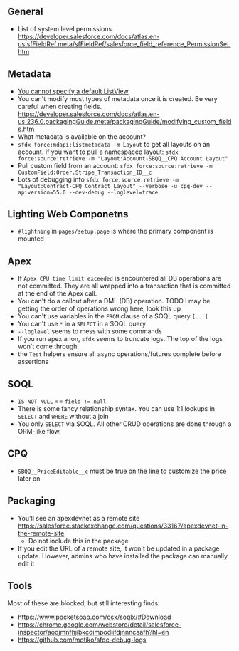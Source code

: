 ## General

- List of system level permissions https://developer.salesforce.com/docs/atlas.en-us.sfFieldRef.meta/sfFieldRef/salesforce_field_reference_PermissionSet.htm

## Metadata

- [You cannot specify a default ListView](https://salesforce.stackexchange.com/questions/124447/default-listviews-in-lightning)
- You can't modify most types of metadata once it is created. Be very careful when creating fields. https://developer.salesforce.com/docs/atlas.en-us.236.0.packagingGuide.meta/packagingGuide/modifying_custom_fields.htm
- What metadata is available on the account?
- `sfdx force:mdapi:listmetadata -m Layout` to get all layouts on an account. If you want to pull a namespaced layout: `sfdx force:source:retrieve -m "Layout:Account-SBQQ__CPQ Account Layout"`
- Pull custom field from an account: `sfdx force:source:retrieve -m CustomField:Order.Stripe_Transaction_ID__c`
- Lots of debugging info `sfdx force:source:retrieve -m "Layout:Contract-CPQ Contract Layout" --verbose -u cpq-dev --apiversion=55.0 --dev-debug --loglevel=trace`

## Lighting Web Componetns

- `#lightning` in `pages/setup.page` is where the primary component is mounted

## Apex

- If `Apex CPU time limit exceeded` is encountered all DB operations are not committed. They are all wrapped into a transaction that is committed at the end of the Apex call.
- You can't do a callout after a DML (DB) operation. TODO I may be getting the order of operations wrong here, look this up
- You can't use variables in the `FROM` clause of a SOQL query `[...]`
- You can't use `*` in a `SELECT` in a SOQL query
- `--loglevel` seems to mess with some commands
- If you run apex anon, `sfdx` seems to truncate logs. The top of the logs won't come through.
- the `Test` helpers ensure all async operations/futures complete before assertions

## SOQL

- `IS NOT NULL` == `field != null`
- There is some fancy relationship syntax. You can use 1:1 lookups in `SELECT` and `WHERE` without a join
- You only `SELECT` via SOQL. All other CRUD operations are done through a ORM-like flow.

## CPQ

- `SBQQ__PriceEditable__c` must be true on the line to customize the price later on

## Packaging

- You'll see an apexdevnet as a remote site https://salesforce.stackexchange.com/questions/33167/apexdevnet-in-the-remote-site
  - Do not include this in the package
- If you edit the URL of a remote site, it won't be updated in a package update. However, admins who have installed the package can manually edit it

## Tools

Most of these are blocked, but still interesting finds:

- https://www.pocketsoap.com/osx/soqlx/#Download
- https://chrome.google.com/webstore/detail/salesforce-inspector/aodjmnfhjibkcdimpodiifdjnnncaafh?hl=en
- https://github.com/motiko/sfdc-debug-logs
